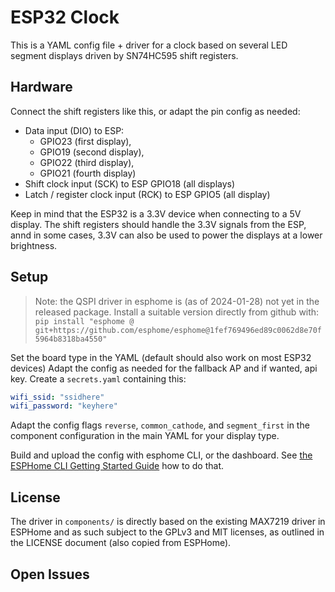 # ESP32 Clock
This is a YAML config file + driver for a clock based on several LED segment displays driven
by SN74HC595 shift registers.


## Hardware
Connect the shift registers like this, or adapt the pin config as needed:

- Data input (DIO) to ESP:
  - GPIO23 (first display), 
  - GPIO19 (second display), 
  - GPIO22 (third display),
  - GPIO21 (fourth display)
- Shift clock input (SCK) to ESP GPIO18 (all displays)
- Latch / register clock input (RCK) to ESP GPIO5 (all display)

Keep in mind that the ESP32 is a 3.3V device when connecting to a 5V display. The shift registers should handle the 3.3V
signals from the ESP, annd in some cases, 3.3V can also be used to power the displays at a lower brightness.


## Setup

> Note: the QSPI driver in esphome is (as of 2024-01-28) not yet in the released package.
> Install a suitable version directly from github with:
> `pip install "esphome @ git+https://github.com/esphome/esphome@1fef769496ed89c0062d8e70f5964b8318ba4550"`

Set the board type in the YAML (default should also work on most ESP32 devices)
Adapt the config as needed for the fallback AP and if wanted, api key.
Create a `secrets.yaml` containing this:

```yaml
wifi_ssid: "ssidhere"
wifi_password: "keyhere"
```

Adapt the config flags `reverse`, `common_cathode`, and `segment_first` in the component configuration in the main YAML
for your display type.

Build and upload the config with esphome CLI, or the dashboard.
See [the ESPHome CLI Getting Started Guide](https://esphome.io/guides/getting_started_command_line.html) 
how to do that.

## License
The driver in `components/` is directly based on the existing MAX7219 driver in ESPHome and as such
subject to the GPLv3 and MIT licenses, as outlined in the LICENSE document (also copied from ESPHome).

## Open Issues

